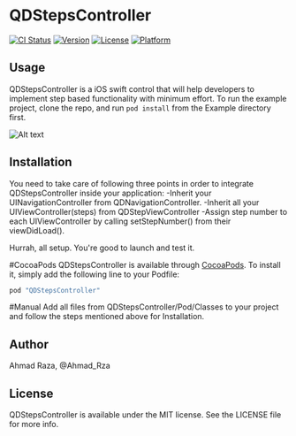 # QDStepsController

[![CI Status](http://img.shields.io/travis/ahmadraza/QDStepsController.svg?style=flat)](https://travis-ci.org/ahmadraza/QDStepsController)
[![Version](https://img.shields.io/cocoapods/v/QDStepsController.svg?style=flat)](http://cocoapods.org/pods/QDStepsController)
[![License](https://img.shields.io/cocoapods/l/QDStepsController.svg?style=flat)](http://cocoapods.org/pods/QDStepsController)
[![Platform](https://img.shields.io/cocoapods/p/QDStepsController.svg?style=flat)](http://cocoapods.org/pods/QDStepsController)

## Usage

QDStepsController is a iOS swift control that will help developers to implement step based functionality with minimum effort.
To run the example project, clone the repo, and run `pod install` from the Example directory first.

![Alt text](https://cloud.githubusercontent.com/assets/5131811/13901246/e08a1da4-ee3e-11e5-9fdc-7b9efe0d5c52.gif "Sample UI")

## Installation
You need to take care of following three points in order to integrate QDStepsController inside your application:
    -Inherit your UINavigationController from QDNavigationController.
    -Inherit all your UIViewController(steps) from QDStepViewController
    -Assign step number to each UIViewController by calling setStepNumber() from their viewDidLoad(). 

Hurrah, all setup. You're good to launch and test it.

#CocoaPods
QDStepsController is available through [CocoaPods](http://cocoapods.org). To install
it, simply add the following line to your Podfile:

```ruby
pod "QDStepsController"
```

#Manual
Add all files from QDStepsController/Pod/Classes to your project and follow the steps mentioned above for Installation.

## Author

Ahmad Raza, @Ahmad_Rza

## License

QDStepsController is available under the MIT license. See the LICENSE file for more info.
